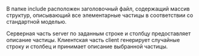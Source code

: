 В папке include расположен заголовочный файл, содержащий массив структур, описывающий все элементарные частицы в соответствии со стандартной моделью.

Серверная часть server по заданным строке и столбцу предоставляет описание частицы.
Клиентская часть client генерирует случайные строку и столбец и принимает описание выбранной частицы. 
